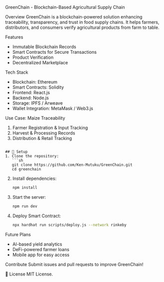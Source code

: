  GreenChain - Blockchain-Based Agricultural Supply Chain

Overview
GreenChain is a blockchain-powered solution enhancing traceability, transparency, and trust in food supply chains. 
It helps farmers, distributors, and consumers verify agricultural products from farm to table.

 Features
- Immutable Blockchain Records
- Smart Contracts for Secure Transactions
- Product Verification
- Decentralized Marketplace

Tech Stack
- Blockchain: Ethereum 
- Smart Contracts: Solidity
- Frontend: React.js
- Backend: Node.js
- Storage: IPFS / Arweave
- Wallet Integration: MetaMask / Web3.js

 Use Case: Maize Traceability
1. Farmer Registration & Input Tracking 
2. Harvest & Processing Records
3. Distribution & Retail Tracking  



```

## 🔧 Setup
1. Clone the repository:
   ```sh
   git clone https://github.com/Ken-Mutuku/GreenChain.git
   cd greenchain
   ```
2. Install dependencies:
   ```sh
   npm install
   ```
3. Start the server:
   ```sh
   npm run dev
   ```
4. Deploy Smart Contract:
   ```sh
   npx hardhat run scripts/deploy.js --network rinkeby
   ```

 Future Plans
- AI-based yield analytics
- DeFi-powered farmer loans
- Mobile app for easy access

Contribute
Submit issues and pull requests to improve GreenChain!

📜 License
MIT License.



